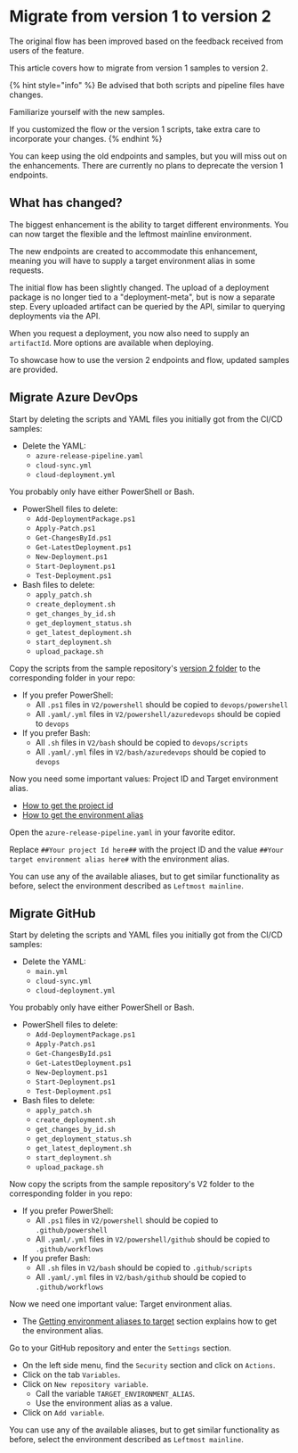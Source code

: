 # Migrate from version 1 to version 2

The original flow has been improved based on the feedback received from users of the feature.

This article covers how to migrate from version 1 samples to version 2. 

{% hint style="info" %}
Be advised that both scripts and pipeline files have changes.

Familiarize yourself with the new samples.

If you customized the flow or the version 1 scripts, take extra care to incorporate your changes. 
{% endhint %}

You can keep using the old endpoints and samples, but you will miss out on the enhancements. There are currently no plans to deprecate the version 1 endpoints.

## What has changed?

The biggest enhancement is the ability to target different environments. You can now target the flexible and the leftmost mainline environment.

The new endpoints are created to accommodate this enhancement, meaning you will have to supply a target environment alias in some requests.

The initial flow has been slightly changed. The upload of a deployment package is no longer tied to a "deployment-meta", but is now a separate step. Every uploaded artifact can be queried by the API, similar to querying deployments via the API. 

When you request a deployment, you now also need to supply an `artifactId`. More options are available when deploying.

To showcase how to use the version 2 endpoints and flow, updated samples are provided.  

## Migrate Azure DevOps

Start by deleting the scripts and YAML files you initially got from the CI/CD samples:

- Delete the YAML:
  - `azure-release-pipeline.yaml`
  - `cloud-sync.yml`
  - `cloud-deployment.yml`

You probably only have either PowerShell or Bash.

- PowerShell files to delete:
  - `Add-DeploymentPackage.ps1`
  - `Apply-Patch.ps1`
  - `Get-ChangesById.ps1`
  - `Get-LatestDeployment.ps1`
  - `New-Deployment.ps1`
  - `Start-Deployment.ps1`
  - `Test-Deployment.ps1`
- Bash files to delete:
  - `apply_patch.sh`
  - `create_deployment.sh`
  - `get_changes_by_id.sh`
  - `get_deployment_status.sh`
  - `get_latest_deployment.sh`
  - `start_deployment.sh`
  - `upload_package.sh`

Copy the scripts from the sample repository's [version 2 folder](https://github.com/umbraco/Umbraco.Cloud.CICDFlow.Samples/tree/main/V2) to the corresponding folder in your repo:

- If you prefer PowerShell:
  - All `.ps1` files in `V2/powershell` should be copied to `devops/powershell`
  - All `.yaml/.yml` files in `V2/powershell/azuredevops` should be copied to `devops` 
- If you prefer Bash:
  - All `.sh` files in `V2/bash` should be copied to `devops/scripts`
  - All `.yaml/.yml` files in `V2/bash/azuredevops` should be copied to `devops` 

Now you need some important values: Project ID and Target environment alias.

- [How to get the project id](./README.md#obtaining-the-project-id-and-api-key) 
- [How to get the environment alias](./README.md#getting-environment-aliases-to-target)

Open the `azure-release-pipeline.yaml` in your favorite editor. 

Replace `##Your project Id here##` with the project ID and the value `##Your target environment alias here#` with the environment alias. 

You can use any of the available aliases, but to get similar functionality as before, select the environment described as `Leftmost mainline`.

## Migrate GitHub

Start by deleting the scripts and YAML files you initially got from the CI/CD samples:

- Delete the YAML:
  - `main.yml`
  - `cloud-sync.yml`
  - `cloud-deployment.yml`

You probably only have either PowerShell or Bash.

- PowerShell files to delete:
  - `Add-DeploymentPackage.ps1`
  - `Apply-Patch.ps1`
  - `Get-ChangesById.ps1`
  - `Get-LatestDeployment.ps1`
  - `New-Deployment.ps1`
  - `Start-Deployment.ps1`
  - `Test-Deployment.ps1`
- Bash files to delete:
  - `apply_patch.sh`
  - `create_deployment.sh`
  - `get_changes_by_id.sh`
  - `get_deployment_status.sh`
  - `get_latest_deployment.sh`
  - `start_deployment.sh`
  - `upload_package.sh`

Now copy the scripts from the sample repository's V2 folder to the corresponding folder in you repo:

- If you prefer PowerShell:
  - All `.ps1` files in `V2/powershell` should be copied to `.github/powershell`
  - All `.yaml/.yml` files in `V2/powershell/github` should be copied to `.github/workflows` 
- If you prefer Bash:
  - All `.sh` files in `V2/bash` should be copied to `.github/scripts`
  - All `.yaml/.yml` files in `V2/bash/github` should be copied to `.github/workflows` 

Now we need one important value: Target environment alias.

- The [Getting environment aliases to target](./README.md#getting-environment-aliases-to-target) section explains how to get the environment alias.

Go to your GitHub repository and enter the `Settings` section.

- On the left side menu, find the `Security` section and click on `Actions`.
- Click on the tab `Variables`.
- Click on `New repository variable`.
  - Call the variable `TARGET_ENVIRONMENT_ALIAS`.
  - Use the environment alias as a value.
- Click on `Add variable`.

You can use any of the available aliases, but to get similar functionality as before, select the environment described as `Leftmost mainline`.
